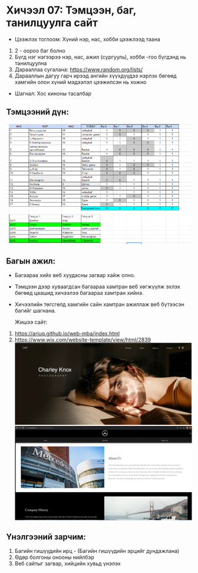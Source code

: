 # Хичээл 07: Тэмцээн, баг, танилцуулга сайт

- Цээжлэх тоглоом: Хүний нэр, нас, хобби цээжлээд таана

1. 2 - оороо баг болно
2. Бүгд нэг нэгээрээ нэр, нас, ажил (сургууль), хобби -гоо бүгдэнд нь танилцуулна
3. Дарааллаа сугалана: https://www.random.org/lists/
4. Дарааллын дагуу гарч ирээд ангийн хүүхдүүдээ нэрлэх бөгөөд хамгийн олон хүний мэдээлэл цээжилсэн нь хожно

- Шагнал: Хос киноны тасалбар

## Тэмцээний дүн:

![Alt text](image-4.png)

## Багын ажил:

- Багаараа хийх веб хуудасны загвар хайж олно.
- Тэмцээн дээр хуваагдсан багаараа хамтран веб хөгжүүлж эхлэх бөгөөд цаашид хичээлээ багаараа хамтран хийнэ.
- Хичээлийн төгсгөлд хамгийн сайн хамтран ажиллаж веб бүтээсэн багийг шагнана.

  Жишээ сайт:

1. https://ariuq.github.io/web-mba/index.html
2. https://www.wix.com/website-template/view/html/2839
   ![Alt text](image-3.png)
   ![Alt text](image.png)

## Үнэлгээний зарчим:

1. Багийн гишүүдийн ирц - (Багийн гишүүдийн эрцийг дундажлана)
2. Өдөр болгоны онооны нийлбэр
3. Веб сайтыг загвар, хийцийн хувьд үнэлэх
